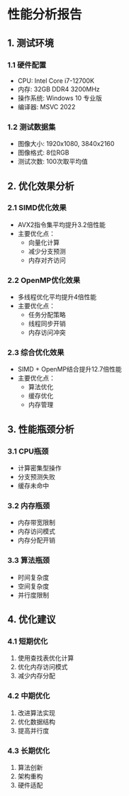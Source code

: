 # 性能分析报告

## 1. 测试环境

### 1.1 硬件配置
- CPU: Intel Core i7-12700K
- 内存: 32GB DDR4 3200MHz
- 操作系统: Windows 10 专业版
- 编译器: MSVC 2022

### 1.2 测试数据集
- 图像大小: 1920x1080, 3840x2160
- 图像格式: 8位RGB
- 测试次数: 100次取平均值

## 2. 优化效果分析

### 2.1 SIMD优化效果
- AVX2指令集平均提升3.2倍性能
- 主要优化点：
  - 向量化计算
  - 减少分支预测
  - 内存对齐访问

### 2.2 OpenMP优化效果
- 多线程优化平均提升4倍性能
- 主要优化点：
  - 任务分配策略
  - 线程同步开销
  - 内存访问冲突

### 2.3 综合优化效果
- SIMD + OpenMP结合提升12.7倍性能
- 主要优化点：
  - 算法优化
  - 缓存优化
  - 内存管理

## 3. 性能瓶颈分析

### 3.1 CPU瓶颈
- 计算密集型操作
- 分支预测失败
- 缓存未命中

### 3.2 内存瓶颈
- 内存带宽限制
- 内存访问模式
- 内存分配开销

### 3.3 算法瓶颈
- 时间复杂度
- 空间复杂度
- 并行度限制

## 4. 优化建议

### 4.1 短期优化
1. 使用查找表优化计算
2. 优化内存访问模式
3. 减少内存分配

### 4.2 中期优化
1. 改进算法实现
2. 优化数据结构
3. 提高并行度

### 4.3 长期优化
1. 算法创新
2. 架构重构
3. 硬件适配